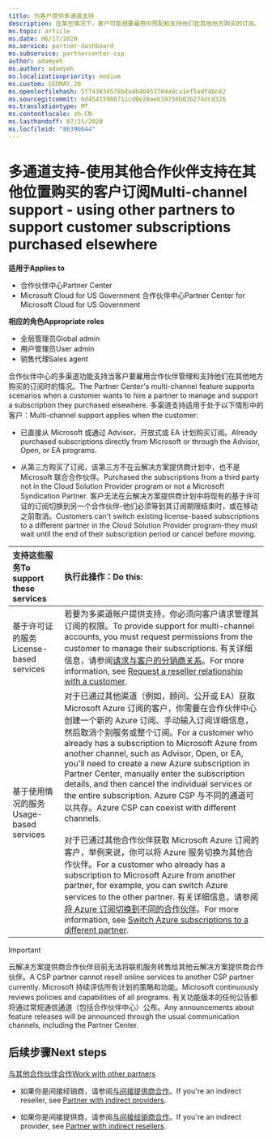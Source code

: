 ```yaml
---
title: 为客户提供多通道支持
description: 在某些情况下，客户可能想要雇用你预配和支持他们在其他地方购买的订阅。
ms.topic: article
ms.date: 06/17/2020
ms.service: partner-dashboard
ms.subservice: partnercenter-csp
author: adamyeh
ms.author: adamyeh
ms.localizationpriority: medium
ms.custom: SEOMAY.20
ms.openlocfilehash: 5f743834578b4a4b40453704a9ca1ef5adf4bc82
ms.sourcegitcommit: 6d45415908711cd0e28aeb19756b036274dcd326
ms.translationtype: MT
ms.contentlocale: zh-CN
ms.lasthandoff: 07/15/2020
ms.locfileid: "86390644"
---
```

# <a name="multi-channel-support---using-other-partners-to-support-customer-subscriptions-purchased-elsewhere"></a><span data-ttu-id="3b55f-103">多通道支持-使用其他合作伙伴支持在其他位置购买的客户订阅</span><span class="sxs-lookup"><span data-stu-id="3b55f-103">Multi-channel support - using other partners to support customer subscriptions purchased elsewhere</span></span>

<span data-ttu-id="3b55f-104">**适用于**</span><span class="sxs-lookup"><span data-stu-id="3b55f-104">**Applies to**</span></span>

- <span data-ttu-id="3b55f-105">合作伙伴中心</span><span class="sxs-lookup"><span data-stu-id="3b55f-105">Partner Center</span></span>
- <span data-ttu-id="3b55f-106">Microsoft Cloud for US Government 合作伙伴中心</span><span class="sxs-lookup"><span data-stu-id="3b55f-106">Partner Center for Microsoft Cloud for US Government</span></span>

<span data-ttu-id="3b55f-107">**相应的角色**</span><span class="sxs-lookup"><span data-stu-id="3b55f-107">**Appropriate roles**</span></span>

- <span data-ttu-id="3b55f-108">全局管理员</span><span class="sxs-lookup"><span data-stu-id="3b55f-108">Global admin</span></span>
- <span data-ttu-id="3b55f-109">用户管理员</span><span class="sxs-lookup"><span data-stu-id="3b55f-109">User admin</span></span>
- <span data-ttu-id="3b55f-110">销售代理</span><span class="sxs-lookup"><span data-stu-id="3b55f-110">Sales agent</span></span>

<span data-ttu-id="3b55f-111">合作伙伴中心的多渠道功能支持当客户要雇用合作伙伴管理和支持他们在其他地方购买的订阅时的情况。</span><span class="sxs-lookup"><span data-stu-id="3b55f-111">The Partner Center's multi-channel feature supports scenarios when a customer wants to hire a partner to manage and support a subscription they purchased elsewhere.</span></span> <span data-ttu-id="3b55f-112">多渠道支持适用于处于以下情形中的客户：</span><span class="sxs-lookup"><span data-stu-id="3b55f-112">Multi-channel support applies when the customer:</span></span>

- <span data-ttu-id="3b55f-113">已直接从 Microsoft 或通过 Advisor、开放式或 EA 计划购买订阅。</span><span class="sxs-lookup"><span data-stu-id="3b55f-113">Already purchased subscriptions directly from Microsoft or through the Advisor, Open, or EA programs.</span></span>

- <span data-ttu-id="3b55f-114">从第三方购买了订阅，该第三方不在云解决方案提供商计划中，也不是 Microsoft 联合合作伙伴。</span><span class="sxs-lookup"><span data-stu-id="3b55f-114">Purchased the subscriptions from a third party not in the Cloud Solution Provider program or not a Microsoft Syndication Partner.</span></span> <span data-ttu-id="3b55f-115">客户无法在云解决方案提供商计划中将现有的基于许可证的订阅切换到另一个合作伙伴-他们必须等到其订阅期限结束时，或在移动之前取消。</span><span class="sxs-lookup"><span data-stu-id="3b55f-115">Customers can't switch existing license-based subscriptions to a different partner in the Cloud Solution Provider program-they must wait until the end of their subscription period or cancel before moving.</span></span>

|<span data-ttu-id="3b55f-116">支持这些服务</span><span class="sxs-lookup"><span data-stu-id="3b55f-116">To support these services</span></span>  | <span data-ttu-id="3b55f-117">执行此操作：</span><span class="sxs-lookup"><span data-stu-id="3b55f-117">Do this:</span></span> |
|:---------|:---------|
|<span data-ttu-id="3b55f-118">基于许可证的服务</span><span class="sxs-lookup"><span data-stu-id="3b55f-118">License-based services</span></span>    | <span data-ttu-id="3b55f-119">若要为多渠道帐户提供支持，你必须向客户请求管理其订阅的权限。</span><span class="sxs-lookup"><span data-stu-id="3b55f-119">To provide support for multi-channel accounts, you must request permissions from the customer to manage their subscriptions.</span></span> <span data-ttu-id="3b55f-120">有关详细信息，请参阅[请求与客户的分销商关系](request-a-relationship-with-a-customer.md)。</span><span class="sxs-lookup"><span data-stu-id="3b55f-120">For more information, see [Request a reseller relationship with a customer](request-a-relationship-with-a-customer.md).</span></span>   |
|<span data-ttu-id="3b55f-121">基于使用情况的服务</span><span class="sxs-lookup"><span data-stu-id="3b55f-121">Usage-based services</span></span>     |  <span data-ttu-id="3b55f-122">对于已通过其他渠道（例如，顾问、公开或 EA）获取 Microsoft Azure 订阅的客户，你需要在合作伙伴中心创建一个新的 Azure 订阅、手动输入订阅详细信息，然后取消个别服务或整个订阅。</span><span class="sxs-lookup"><span data-stu-id="3b55f-122">For a customer who already has a subscription to Microsoft Azure from another channel, such as Advisor, Open, or EA, you'll need to create a new Azure subscription in Partner Center, manually enter the subscription details, and then cancel the individual services or the entire subscription.</span></span> <span data-ttu-id="3b55f-123">Azure CSP 与不同的通道可以共存。</span><span class="sxs-lookup"><span data-stu-id="3b55f-123">Azure CSP can coexist with different channels.</span></span><br/><br/> <span data-ttu-id="3b55f-124">对于已通过其他合作伙伴获取 Microsoft Azure 订阅的客户，举例来说，你可以将 Azure 服务切换为其他合作伙伴。</span><span class="sxs-lookup"><span data-stu-id="3b55f-124">For a customer who already has a subscription to Microsoft Azure from another partner, for example, you can switch Azure services to the other partner.</span></span>  <span data-ttu-id="3b55f-125">有关详细信息，请参阅[将 Azure 订阅切换到不同的合作伙伴](switch-azure-subscriptions-to-a-different-partner.md)。</span><span class="sxs-lookup"><span data-stu-id="3b55f-125">For more information, see [Switch Azure subscriptions to a different partner](switch-azure-subscriptions-to-a-different-partner.md).</span></span> |

> [!IMPORTANT]  
> <span data-ttu-id="3b55f-126">云解决方案提供商合作伙伴目前无法将联机服务转售给其他云解决方案提供商合作伙伴。</span><span class="sxs-lookup"><span data-stu-id="3b55f-126">A CSP partner cannot resell online services to another CSP partner currently.</span></span> <span data-ttu-id="3b55f-127">Microsoft 持续评估所有计划的策略和功能。</span><span class="sxs-lookup"><span data-stu-id="3b55f-127">Microsoft continuously reviews policies and capabilities of all programs.</span></span> <span data-ttu-id="3b55f-128">有关功能版本的任何公告都将通过常规通信通道（包括合作伙伴中心）公布。</span><span class="sxs-lookup"><span data-stu-id="3b55f-128">Any announcements about feature releases will be announced through the usual communication channels, including the Partner Center.</span></span>

## <a name="next-steps"></a><span data-ttu-id="3b55f-129">后续步骤</span><span class="sxs-lookup"><span data-stu-id="3b55f-129">Next steps</span></span>

[<span data-ttu-id="3b55f-130">与其他合作伙伴合作</span><span class="sxs-lookup"><span data-stu-id="3b55f-130">Work with other partners</span></span>](work-with-other-partners.md)

- <span data-ttu-id="3b55f-131">如果你是间接经销商，请参阅[与间接提供商合作](indirect-reseller-tasks-in-partner-center.md)。</span><span class="sxs-lookup"><span data-stu-id="3b55f-131">If you're an indirect reseller, see [Partner with indirect providers](indirect-reseller-tasks-in-partner-center.md).</span></span>

- <span data-ttu-id="3b55f-132">如果你是间接提供商，请参阅[与间接经销商合作](indirect-provider-tasks-in-partner-center.md)。</span><span class="sxs-lookup"><span data-stu-id="3b55f-132">If you're an indirect provider, see [Partner with indirect resellers](indirect-provider-tasks-in-partner-center.md).</span></span>
